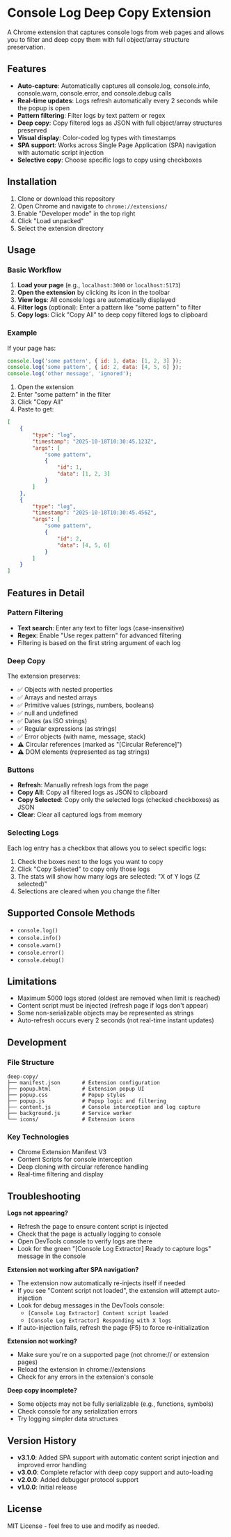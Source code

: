 # Console Log Deep Copy Extension

A Chrome extension that captures console logs from web pages and allows you to filter and deep copy them with full object/array structure preservation.

## Features

-   **Auto-capture**: Automatically captures all console.log, console.info, console.warn, console.error, and console.debug calls
-   **Real-time updates**: Logs refresh automatically every 2 seconds while the popup is open
-   **Pattern filtering**: Filter logs by text pattern or regex
-   **Deep copy**: Copy filtered logs as JSON with full object/array structures preserved
-   **Visual display**: Color-coded log types with timestamps
-   **SPA support**: Works across Single Page Application (SPA) navigation with automatic script injection
-   **Selective copy**: Choose specific logs to copy using checkboxes

## Installation

1. Clone or download this repository
2. Open Chrome and navigate to `chrome://extensions/`
3. Enable "Developer mode" in the top right
4. Click "Load unpacked"
5. Select the extension directory

## Usage

### Basic Workflow

1. **Load your page** (e.g., `localhost:3000` or `localhost:5173`)
2. **Open the extension** by clicking its icon in the toolbar
3. **View logs**: All console logs are automatically displayed
4. **Filter logs** (optional): Enter a pattern like "some pattern" to filter
5. **Copy logs**: Click "Copy All" to deep copy filtered logs to clipboard

### Example

If your page has:

```javascript
console.log('some pattern', { id: 1, data: [1, 2, 3] });
console.log('some pattern', { id: 2, data: [4, 5, 6] });
console.log('other message', 'ignored');
```

1. Open the extension
2. Enter "some pattern" in the filter
3. Click "Copy All"
4. Paste to get:

```json
[
    {
        "type": "log",
        "timestamp": "2025-10-18T10:30:45.123Z",
        "args": [
            "some pattern",
            {
                "id": 1,
                "data": [1, 2, 3]
            }
        ]
    },
    {
        "type": "log",
        "timestamp": "2025-10-18T10:30:45.456Z",
        "args": [
            "some pattern",
            {
                "id": 2,
                "data": [4, 5, 6]
            }
        ]
    }
]
```

## Features in Detail

### Pattern Filtering

-   **Text search**: Enter any text to filter logs (case-insensitive)
-   **Regex**: Enable "Use regex pattern" for advanced filtering
-   Filtering is based on the first string argument of each log

### Deep Copy

The extension preserves:

-   ✅ Objects with nested properties
-   ✅ Arrays and nested arrays
-   ✅ Primitive values (strings, numbers, booleans)
-   ✅ null and undefined
-   ✅ Dates (as ISO strings)
-   ✅ Regular expressions (as strings)
-   ✅ Error objects (with name, message, stack)
-   ⚠️ Circular references (marked as "[Circular Reference]")
-   ⚠️ DOM elements (represented as tag strings)

### Buttons

-   **Refresh**: Manually refresh logs from the page
-   **Copy All**: Copy all filtered logs as JSON to clipboard
-   **Copy Selected**: Copy only the selected logs (checked checkboxes) as JSON
-   **Clear**: Clear all captured logs from memory

### Selecting Logs

Each log entry has a checkbox that allows you to select specific logs:

1. Check the boxes next to the logs you want to copy
2. Click "Copy Selected" to copy only those logs
3. The stats will show how many logs are selected: "X of Y logs (Z selected)"
4. Selections are cleared when you change the filter

## Supported Console Methods

-   `console.log()`
-   `console.info()`
-   `console.warn()`
-   `console.error()`
-   `console.debug()`

## Limitations

-   Maximum 5000 logs stored (oldest are removed when limit is reached)
-   Content script must be injected (refresh page if logs don't appear)
-   Some non-serializable objects may be represented as strings
-   Auto-refresh occurs every 2 seconds (not real-time instant updates)

## Development

### File Structure

```
deep-copy/
├── manifest.json       # Extension configuration
├── popup.html          # Extension popup UI
├── popup.css           # Popup styles
├── popup.js            # Popup logic and filtering
├── content.js          # Console interception and log capture
├── background.js       # Service worker
└── icons/              # Extension icons
```

### Key Technologies

-   Chrome Extension Manifest V3
-   Content Scripts for console interception
-   Deep cloning with circular reference handling
-   Real-time filtering and display

## Troubleshooting

**Logs not appearing?**

-   Refresh the page to ensure content script is injected
-   Check that the page is actually logging to console
-   Open DevTools console to verify logs are there
-   Look for the green "[Console Log Extractor] Ready to capture logs" message in the console

**Extension not working after SPA navigation?**

-   The extension now automatically re-injects itself if needed
-   If you see "Content script not loaded", the extension will attempt auto-injection
-   Look for debug messages in the DevTools console:
    -   `[Console Log Extractor] Content script loaded`
    -   `[Console Log Extractor] Responding with X logs`
-   If auto-injection fails, refresh the page (F5) to force re-initialization

**Extension not working?**

-   Make sure you're on a supported page (not chrome:// or extension pages)
-   Reload the extension in chrome://extensions
-   Check for any errors in the extension's console

**Deep copy incomplete?**

-   Some objects may not be fully serializable (e.g., functions, symbols)
-   Check console for any serialization errors
-   Try logging simpler data structures

## Version History

-   **v3.1.0**: Added SPA support with automatic content script injection and improved error handling
-   **v3.0.0**: Complete refactor with deep copy support and auto-loading
-   **v2.0.0**: Added debugger protocol support
-   **v1.0.0**: Initial release

## License

MIT License - feel free to use and modify as needed.
